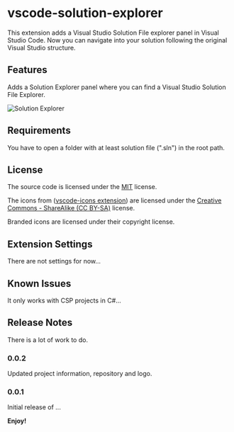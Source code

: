 # vscode-solution-explorer 

This extension adds a Visual Studio Solution File explorer panel in Visual Studio Code. Now you can navigate into your solution following the original Visual Studio structure. 

## Features

Adds a Solution Explorer panel where you can find a Visual Studio Solution File Explorer. 

![Solution Explorer](https://github.com/fernandoescolar/vscode-solution-explorer/raw/master/images/vscode-solution-explorer.png)

## Requirements

You have to open a folder with at least solution file (".sln") in the root path.

## License

The source code is licensed under the [MIT](License) license.

The icons from ([vscode-icons extension](https://github.com/vscode-icons/vscode-icons/)) are licensed under the [Creative Commons - ShareAlike (CC BY-SA)](https://creativecommons.org/licenses/by-sa/4.0/) license. 

Branded icons are licensed under their copyright license.

## Extension Settings

There are not settings for now... 

## Known Issues

It only works with CSP projects in C#...

## Release Notes

There is a lot of work to do.

### 0.0.2

Updated project information, repository and logo.

### 0.0.1

Initial release of ...

**Enjoy!**
